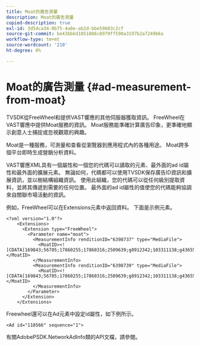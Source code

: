 ```yaml
---
title: Moat的廣告測量
description: Moat的廣告測量
copied-description: true
exl-id: 3d54ca34-0b75-4a8e-ab2d-bbe59683c2cf
source-git-commit: be43bbbd1051886c8979ff590a3197b2a7249b6a
workflow-type: tm+mt
source-wordcount: '210'
ht-degree: 0%

---
```


# Moat的廣告測量 {#ad-measurement-from-moat}

TVSDK從FreeWheel和提供VAST響應的其他伺服器獲取資訊。 FreeWheel在VAST響應中提供Moat服務的資訊。 Moat服務能準確計算廣告印象，更準確地顯示創意人士捕捉或忽視觀眾的興趣。

Moat是一種服務，可測量和查看從瀏覽器到應用程式內的各種用途。 Moat跨多個平台即時生成營銷分析資料。

VAST響應XML具有一個屬性和一個您的代碼可以讀取的元素、最外面的ad id屬性和最外面的擴展元素。 無論如何，代碼都可以使用TVSDK保存廣告ID資訊和擴展資訊，並以樹結構組織資訊。 使用此組織，您的代碼可以從任何級別提取資料，並將其傳遞到需要的任何位置。 最外面的ad id屬性的值使您的代碼能夠協調來自關聯市場活動的資訊。

例如，FreeWheel可以在Extensions元素中返回資料。 下面是示例元素。

```
<?xml version="1.0"?> 
    <Extensions> 
      <Extension type="FreeWheel"> 
        <Parameter name="moat"> 
          <MeasurementInfo renditionID="6398737" type="MediaFile"> 
            <MoatID><![CDATA[169843;56705;17860255;17860316;2509639;g8912342;103311138;g436558;530633]]></MoatID> 
          </MeasurementInfo> 
          <MeasurementInfo renditionID="6398739" type="MediaFile"> 
            <MoatID><![CDATA[169843;56705;17860255;17860316;2509639;g8912342;103311138;g436558;530633]]></MoatID> 
          </MeasurementInfo> 
        </Parameter> 
      </Extension> 
    </Extensions> 
```

Freewheel還可以在Ad元素中設定id屬性，如下例所示。

```
<Ad id="118566" sequence="1">
```

有關AdobePSDK.NetworkAdInfo類的API文檔，請參閱。
